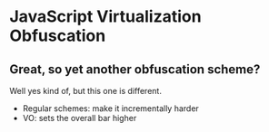 # JavaScript Virtualization Obfuscation



## Great, so yet another obfuscation scheme?
Well yes kind of, but this one is different.
  - Regular schemes: make it incrementally harder
  - VO: sets the overall bar higher